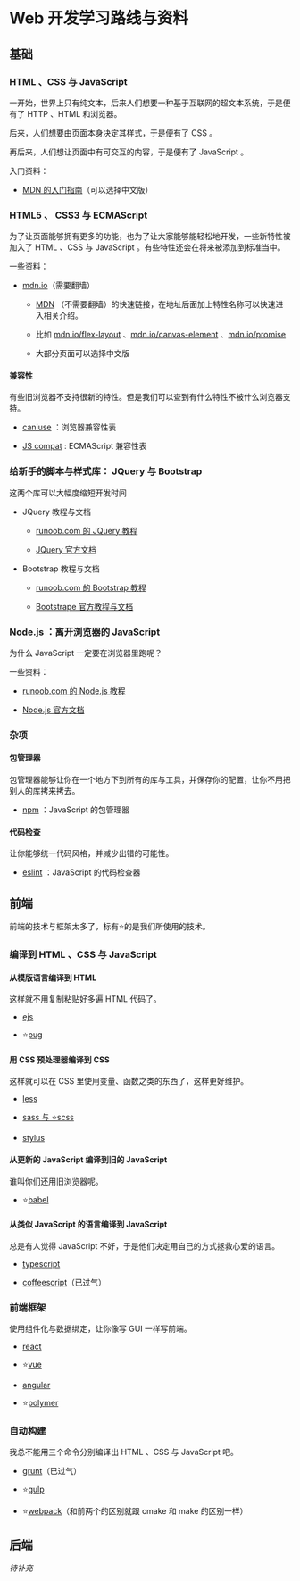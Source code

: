 # Web 开发学习路线与资料

## 基础

### HTML 、CSS 与 JavaScript

一开始，世界上只有纯文本，后来人们想要一种基于互联网的超文本系统，于是便有了 HTTP 、HTML 和浏览器。

后来，人们想要由页面本身决定其样式，于是便有了 CSS 。

再后来，人们想让页面中有可交互的内容，于是便有了 JavaScript 。

入门资料：

- [MDN 的入门指南](https://developer.mozilla.org/en-US/docs/Learn/Getting_started_with_the_web)（可以选择中文版）

### HTML5 、 CSS3 与 ECMAScript

为了让页面能够拥有更多的功能，也为了让大家能够能轻松地开发，一些新特性被加入了 HTML 、CSS 与 JavaScript 。有些特性还会在将来被添加到标准当中。

一些资料：

- [mdn.io](https://mdn.io)（需要翻墙）

  - [MDN](https://developer.mozilla.org/) （不需要翻墙）的快速链接，在地址后面加上特性名称可以快速进入相关介绍。

  - 比如 [mdn.io/flex-layout](https://mdn.io/flex-layout) 、[mdn.io/canvas-element](https://mdn.io/canvas-element) 、[mdn.io/promise](https://mdn.io/promise)

  - 大部分页面可以选择中文版

#### 兼容性

有些旧浏览器不支持很新的特性。但是我们可以查到有什么特性不被什么浏览器支持。

- [caniuse](http://caniuse.com/) ：浏览器兼容性表

- [JS compat](https://kangax.github.io/compat-table/es6/) : ECMAScript 兼容性表

### 给新手的脚本与样式库： JQuery 与 Bootstrap

这两个库可以大幅度缩短开发时间

- JQuery 教程与文档

  - [runoob.com 的 JQuery 教程](http://www.runoob.com/jquery/jquery-tutorial.html)

  - [JQuery 官方文档](http://api.jquery.com/)

- Bootstrap 教程与文档

  - [runoob.com 的 Bootstrap 教程](http://www.runoob.com/bootstrap/bootstrap-tutorial.html)

  - [Bootstrape 官方教程与文档](http://getbootstrap.com/)

### Node.js ：离开浏览器的 JavaScript

为什么 JavaScript 一定要在浏览器里跑呢？

一些资料：

- [runoob.com 的 Node.js 教程](http://www.runoob.com/nodejs/nodejs-tutorial.html)

- [Node.js 官方文档](https://nodejs.org/en/docs/)

### 杂项

#### 包管理器

包管理器能够让你在一个地方下到所有的库与工具，并保存你的配置，让你不用把别人的库拷来拷去。

- [npm](https://www.npmjs.com/) ：JavaScript 的包管理器

#### 代码检查

让你能够统一代码风格，并减少出错的可能性。

- [eslint](http://eslint.org/) ：JavaScript 的代码检查器

## 前端

前端的技术与框架太多了，标有⭐的是我们所使用的技术。

### 编译到 HTML 、CSS 与 JavaScript

#### 从模版语言编译到 HTML

这样就不用复制粘贴好多遍 HTML 代码了。


- [ejs](http://www.embeddedjs.com/)

- ⭐[pug](https://pugjs.org)

#### 用 CSS 预处理器编译到 CSS

这样就可以在 CSS 里使用变量、函数之类的东西了，这样更好维护。

- [less](http://lesscss.org/)

- [sass 与 ⭐scss](sass-lang.com/)

- [stylus](stylus-lang.com/)

#### 从更新的 JavaScript 编译到旧的 JavaScript

谁叫你们还用旧浏览器呢。

- ⭐[babel](https://babeljs.io/)

#### 从类似 JavaScript 的语言编译到 JavaScript

总是有人觉得 JavaScript 不好，于是他们决定用自己的方式拯救心爱的语言。

- [typescript](https://www.typescriptlang.org/)

- [coffeescript](coffeescript.org/)（已过气）

### 前端框架

使用组件化与数据绑定，让你像写 GUI 一样写前端。

- [react](https://facebook.github.io/react/)

- ⭐[vue](http://vuejs.org/)

- [angular](https://angularjs.org/)

- ⭐[polymer](https://www.polymer-project.org/)

### 自动构建

我总不能用三个命令分别编译出 HTML 、CSS 与 JavaScript 吧。

- [grunt](https://gruntjs.com/)（已过气）

- ⭐[gulp](https://gruntjs.com/)

- ⭐[webpack](https://webpack.github.io/)（和前两个的区别就跟 cmake 和 make 的区别一样）

## 后端

*待补充*
